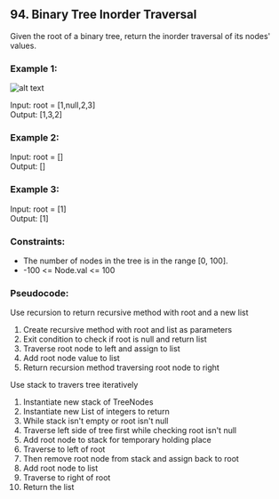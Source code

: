 ## 94. Binary Tree Inorder Traversal

Given the root of a binary tree, return the inorder traversal of its nodes' values.

### Example 1:

![alt text](https://assets.leetcode.com/uploads/2020/09/15/inorder_1.jpg "Image 1")

Input: root = [1,null,2,3]\
Output: [1,3,2]

### Example 2:

Input: root = []\
Output: []

### Example 3:

Input: root = [1]\
Output: [1]

### Constraints:

- The number of nodes in the tree is in the range [0, 100].
- -100 <= Node.val <= 100

### Pseudocode:

Use recursion to return recursive method with root and a new list 
1. Create recursive method with root and list as parameters
2. Exit condition to check if root is null and return list
3. Traverse root node to left and assign to list
4. Add root node value to list
5. Return recursion method traversing root node to right

Use stack to travers tree iteratively
1. Instantiate new stack of TreeNodes
2. Instantiate new List of integers to return
3. While stack isn't empty or root isn't null
4. Traverse left side of tree first while checking root isn't null
5. Add root node to stack for temporary holding place
6. Traverse to left of root
7. Then remove root node from stack and assign back to root
8. Add root node to list 
9. Traverse to right of root
10. Return the list 